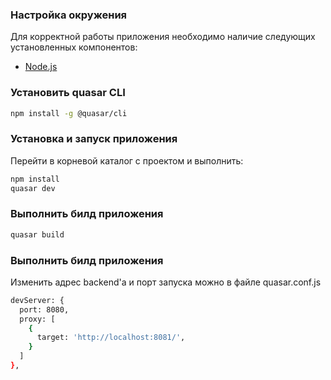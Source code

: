### Настройка окружения
Для корректной работы приложения необходимо наличие следующих установленных компонентов:
* [Node.js](https://nodejs.org/en/)

### Установить quasar CLI
```bash
npm install -g @quasar/cli
```

### Установка и запуск приложения
Перейти в корневой каталог с проектом и выполнить:
```bash
npm install
quasar dev
```
### Выполнить билд приложения
```bash
quasar build
```
### Выполнить билд приложения
Изменить адрес backend'а и порт запуска можно в файле quasar.conf.js
```bash
devServer: {
  port: 8080,
  proxy: [
    {
      target: 'http://localhost:8081/',
    }
  ]
},
```

